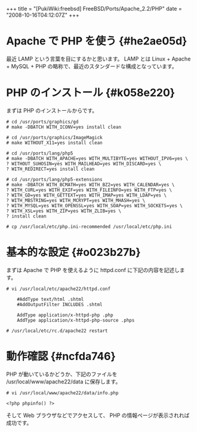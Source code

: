 +++
title = "[PukiWiki:freebsd] FreeBSD/Ports/Apache_2.2/PHP"
date = "2008-10-16T04:12:07Z"
+++


# Apache で PHP を使う  {#he2ae05d}
最近 LAMP という言葉を目にするかと思います。
LAMP とは Linux + Apache + MySQL + PHP の略称で、最近のスタンダードな構成となっています。

# PHP のインストール  {#k058e220}
まずは PHP のインストールからです。


```
# cd /usr/ports/graphics/gd
# make -DBATCH WITH_ICONV=yes install clean

# cd /usr/ports/graphics/ImageMagick
# make WITHOUT_X11=yes install clean

# cd /usr/ports/lang/php5
# make -DBATCH WITH_APACHE=yes WITH_MULTIBYTE=yes WITHOUT_IPV6=yes \
? WITHOUT_SUHOSIN=yes WITH_MAILHEAD=yes WITH_DISCARD=yes \
? WITH_REDIRECT=yes install clean

# cd /usr/ports/lang/php5-extensions
# make -DBATCH WITH_BCMATH=yes WITH_BZ2=yes WITH_CALENDAR=yes \
? WITH_CURL=yes WITH_EXIF=yes WITH_FILEINFO=yes WITH_FTP=yes \
? WITH_GD=yes WITH_GETTEXT=yes WITH_IMAP=yes WITH_LDAP=yes \
? WITH_MBSTRING=yes WITH_MCRYPT=yes WITH_MHASH=yes \
? WITH_MYSQL=yes WITH_OPENSSL=yes WITH_SOAP=yes WITH_SOCKETS=yes \
? WITH_XSL=yes WITH_ZIP=yes WITH_ZLIB=yes \
? install clean

# cp /usr/local/etc/php.ini-recommended /usr/local/etc/php.ini

```

# 基本的な設定  {#o023b27b}
まずは Apache で PHP を使えるように httpd.conf に下記の内容を記述します。


```
# vi /usr/local/etc/apache22/httpd.conf

    #AddType text/html .shtml
    #AddOutputFilter INCLUDES .shtml

    AddType application/x-httpd-php .php
    AddType application/x-httpd-php-source .phps

# /usr/local/etc/rc.d/apache22 restart

```

# 動作確認  {#ncfda746}
PHP が動いているかどうか、下記のファイルを /usr/local/www/apache22/data に保存します。


```
# vi /usr/local/www/apache22/data/info.php

<?php phpinfo() ?>

```

そして Web ブラウザなどでアクセスして、 PHP の情報ページが表示されれば成功です。
